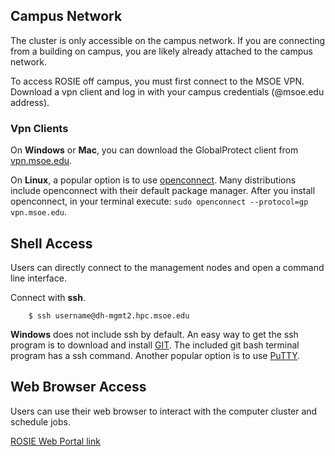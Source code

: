 ## Campus Network <!-- {docsify-ignore-all} -->

The cluster is only accessible on the campus network. If you are connecting from a building on campus, you are likely already attached to the campus network.

To access ROSIE off campus, you must first connect to the MSOE VPN. Download a vpn client and log in with your campus credentials (@msoe.edu address).

### Vpn Clients

On **Windows** or **Mac**, you can download the GlobalProtect client from [vpn.msoe.edu](https://vpn.msoe.edu).

On **Linux**, a popular option is to use [openconnect](https://www.infradead.org/openconnect/index.html). Many distributions include openconnect with their default package manager. After you install openconnect, in your terminal execute: `sudo openconnect --protocol=gp vpn.msoe.edu`. 

## Shell Access

Users can directly connect to the management nodes and open a command line interface.

Connect with **ssh**.

```
    $ ssh username@dh-mgmt2.hpc.msoe.edu
```

**Windows** does not include ssh by default. An easy way to get the ssh program is to download and install [GIT](https://git-scm.com/). The included git bash terminal program has a ssh command. Another popular option is to use [PuTTY](https://www.putty.org/).

## Web Browser Access

Users can use their web browser to interact with the computer cluster and schedule jobs.

[ROSIE Web Portal link](https://dh-ood.hpc.msoe.edu)